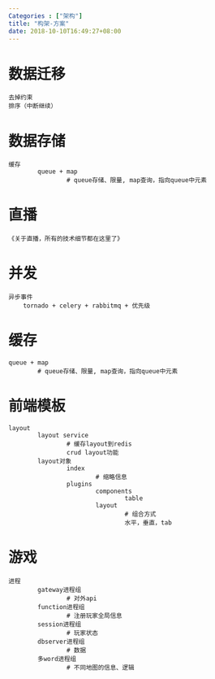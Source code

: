 ```yaml
---
Categories : ["架构"]
title: "构架-方案"
date: 2018-10-10T16:49:27+08:00
---
```


# 数据迁移
    去掉约束
    排序（中断继续）
# 数据存储
    缓存
            queue + map
                    # queue存储、限量, map查询，指向queue中元素 
# 直播
    《关于直播，所有的技术细节都在这里了》
# 并发
    异步事件
        tornado + celery + rabbitmq + 优先级
# 缓存
    queue + map
            # queue存储、限量, map查询，指向queue中元素 
# 前端模板
    layout
            layout service
                    # 缓存layout到redis
                    crud layout功能
            layout对象
                    index
                            # 缩略信息
                    plugins
                            components
                                    table
                            layout
                                    # 组合方式
                                    水平，垂直，tab
# 游戏
    进程
            gateway进程组
                    # 对外api
            function进程组
                    # 注册玩家全局信息
            session进程组
                    # 玩家状态
            dbserver进程组
                    # 数据
            多word进程组
                    # 不同地图的信息、逻辑